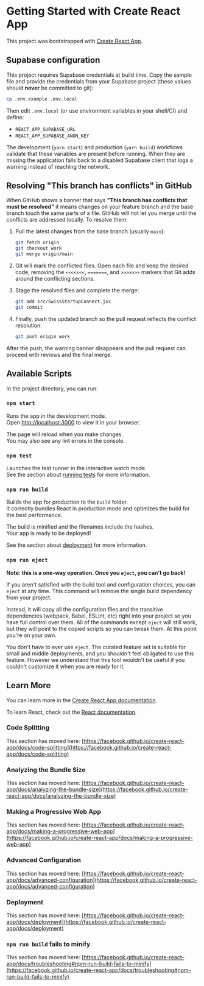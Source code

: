 # Getting Started with Create React App

This project was bootstrapped with [Create React App](https://github.com/facebook/create-react-app).

## Supabase configuration

This project requires Supabase credentials at build time. Copy the sample file and provide the
credentials from your Supabase project (these values should **never** be committed to git):

```bash
cp .env.example .env.local
```

Then edit `.env.local` (or use environment variables in your shell/CI) and define:

- `REACT_APP_SUPABASE_URL`
- `REACT_APP_SUPABASE_ANON_KEY`

The development (`yarn start`) and production (`yarn build`) workflows validate that these variables
are present before running. When they are missing the application falls back to a disabled Supabase
client that logs a warning instead of reaching the network.

## Resolving "This branch has conflicts" in GitHub

When GitHub shows a banner that says **"This branch has conflicts that must be resolved"** it means
changes on your feature branch and the base branch touch the same parts of a file. GitHub will not
let you merge until the conflicts are addressed locally. To resolve them:

1. Pull the latest changes from the base branch (usually `main`):

   ```bash
   git fetch origin
   git checkout work
   git merge origin/main
   ```

2. Git will mark the conflicted files. Open each file and keep the desired code, removing the
   `<<<<<<<`, `=======`, and `>>>>>>>` markers that Git adds around the conflicting sections.

3. Stage the resolved files and complete the merge:

   ```bash
   git add src/SwissStartupConnect.jsx
   git commit
   ```

4. Finally, push the updated branch so the pull request reflects the conflict resolution:

   ```bash
   git push origin work
   ```

After the push, the warning banner disappears and the pull request can proceed with reviews and the
final merge.

## Available Scripts

In the project directory, you can run:

### `npm start`

Runs the app in the development mode.\
Open [http://localhost:3000](http://localhost:3000) to view it in your browser.

The page will reload when you make changes.\
You may also see any lint errors in the console.

### `npm test`

Launches the test runner in the interactive watch mode.\
See the section about [running tests](https://facebook.github.io/create-react-app/docs/running-tests) for more information.

### `npm run build`

Builds the app for production to the `build` folder.\
It correctly bundles React in production mode and optimizes the build for the best performance.

The build is minified and the filenames include the hashes.\
Your app is ready to be deployed!

See the section about [deployment](https://facebook.github.io/create-react-app/docs/deployment) for more information.

### `npm run eject`

**Note: this is a one-way operation. Once you `eject`, you can't go back!**

If you aren't satisfied with the build tool and configuration choices, you can `eject` at any time. This command will remove the single build dependency from your project.

Instead, it will copy all the configuration files and the transitive dependencies (webpack, Babel, ESLint, etc) right into your project so you have full control over them. All of the commands except `eject` will still work, but they will point to the copied scripts so you can tweak them. At this point you're on your own.

You don't have to ever use `eject`. The curated feature set is suitable for small and middle deployments, and you shouldn't feel obligated to use this feature. However we understand that this tool wouldn't be useful if you couldn't customize it when you are ready for it.

## Learn More

You can learn more in the [Create React App documentation](https://facebook.github.io/create-react-app/docs/getting-started).

To learn React, check out the [React documentation](https://reactjs.org/).

### Code Splitting

This section has moved here: [https://facebook.github.io/create-react-app/docs/code-splitting](https://facebook.github.io/create-react-app/docs/code-splitting)

### Analyzing the Bundle Size

This section has moved here: [https://facebook.github.io/create-react-app/docs/analyzing-the-bundle-size](https://facebook.github.io/create-react-app/docs/analyzing-the-bundle-size)

### Making a Progressive Web App

This section has moved here: [https://facebook.github.io/create-react-app/docs/making-a-progressive-web-app](https://facebook.github.io/create-react-app/docs/making-a-progressive-web-app)

### Advanced Configuration

This section has moved here: [https://facebook.github.io/create-react-app/docs/advanced-configuration](https://facebook.github.io/create-react-app/docs/advanced-configuration)

### Deployment

This section has moved here: [https://facebook.github.io/create-react-app/docs/deployment](https://facebook.github.io/create-react-app/docs/deployment)

### `npm run build` fails to minify

This section has moved here: [https://facebook.github.io/create-react-app/docs/troubleshooting#npm-run-build-fails-to-minify](https://facebook.github.io/create-react-app/docs/troubleshooting#npm-run-build-fails-to-minify)
